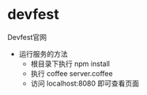 devfest
=======

Devfest官网

* 运行服务的方法
  * 根目录下执行 npm install
  * 执行 coffee server.coffee
  * 访问 localhost:8080 即可查看页面
